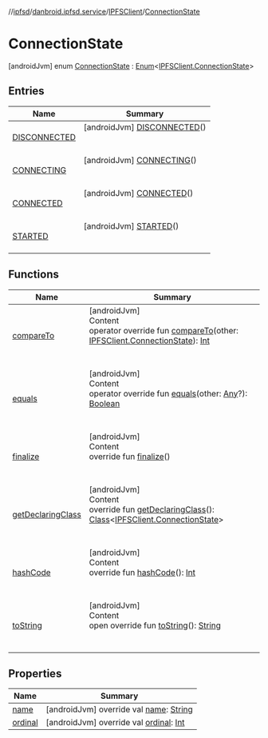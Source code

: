 //[ipfsd](../../../index.md)/[danbroid.ipfsd.service](../../index.md)/[IPFSClient](../index.md)/[ConnectionState](index.md)



# ConnectionState  
 [androidJvm] enum [ConnectionState](index.md) : [Enum](https://kotlinlang.org/api/latest/jvm/stdlib/kotlin/-enum/index.html)<[IPFSClient.ConnectionState](index.md)>    


## Entries  
  
|  Name|  Summary| 
|---|---|
| [DISCONNECTED](-d-i-s-c-o-n-n-e-c-t-e-d/index.md)|  [androidJvm] [DISCONNECTED](-d-i-s-c-o-n-n-e-c-t-e-d/index.md)()  <br>  <br>   <br>
| [CONNECTING](-c-o-n-n-e-c-t-i-n-g/index.md)|  [androidJvm] [CONNECTING](-c-o-n-n-e-c-t-i-n-g/index.md)()  <br>  <br>   <br>
| [CONNECTED](-c-o-n-n-e-c-t-e-d/index.md)|  [androidJvm] [CONNECTED](-c-o-n-n-e-c-t-e-d/index.md)()  <br>  <br>   <br>
| [STARTED](-s-t-a-r-t-e-d/index.md)|  [androidJvm] [STARTED](-s-t-a-r-t-e-d/index.md)()  <br>  <br>   <br>


## Functions  
  
|  Name|  Summary| 
|---|---|
| [compareTo](-s-t-a-r-t-e-d/index.md#kotlin/Enum/compareTo/#danbroid.ipfsd.service.IPFSClient.ConnectionState/PointingToDeclaration/)| [androidJvm]  <br>Content  <br>operator override fun [compareTo](-s-t-a-r-t-e-d/index.md#kotlin/Enum/compareTo/#danbroid.ipfsd.service.IPFSClient.ConnectionState/PointingToDeclaration/)(other: [IPFSClient.ConnectionState](index.md)): [Int](https://kotlinlang.org/api/latest/jvm/stdlib/kotlin/-int/index.html)  <br><br><br>
| [equals](../../-i-p-f-s-service-prefs/-key/-d-a-t-a_-o-u-t/index.md#kotlin/Enum/equals/#kotlin.Any?/PointingToDeclaration/)| [androidJvm]  <br>Content  <br>operator override fun [equals](../../-i-p-f-s-service-prefs/-key/-d-a-t-a_-o-u-t/index.md#kotlin/Enum/equals/#kotlin.Any?/PointingToDeclaration/)(other: [Any](https://kotlinlang.org/api/latest/jvm/stdlib/kotlin/-any/index.html)?): [Boolean](https://kotlinlang.org/api/latest/jvm/stdlib/kotlin/-boolean/index.html)  <br><br><br>
| [finalize](../../-i-p-f-s-service-prefs/-key/-d-a-t-a_-o-u-t/index.md#kotlin/Enum/finalize/#/PointingToDeclaration/)| [androidJvm]  <br>Content  <br>override fun [finalize](../../-i-p-f-s-service-prefs/-key/-d-a-t-a_-o-u-t/index.md#kotlin/Enum/finalize/#/PointingToDeclaration/)()  <br><br><br>
| [getDeclaringClass](../../-i-p-f-s-service-prefs/-key/-d-a-t-a_-o-u-t/index.md#kotlin/Enum/getDeclaringClass/#/PointingToDeclaration/)| [androidJvm]  <br>Content  <br>override fun [getDeclaringClass](../../-i-p-f-s-service-prefs/-key/-d-a-t-a_-o-u-t/index.md#kotlin/Enum/getDeclaringClass/#/PointingToDeclaration/)(): [Class](https://developer.android.com/reference/kotlin/java/lang/Class.html)<[IPFSClient.ConnectionState](index.md)>  <br><br><br>
| [hashCode](../../-i-p-f-s-service-prefs/-key/-d-a-t-a_-o-u-t/index.md#kotlin/Enum/hashCode/#/PointingToDeclaration/)| [androidJvm]  <br>Content  <br>override fun [hashCode](../../-i-p-f-s-service-prefs/-key/-d-a-t-a_-o-u-t/index.md#kotlin/Enum/hashCode/#/PointingToDeclaration/)(): [Int](https://kotlinlang.org/api/latest/jvm/stdlib/kotlin/-int/index.html)  <br><br><br>
| [toString](../../-i-p-f-s-service-prefs/-key/-d-a-t-a_-o-u-t/index.md#kotlin/Enum/toString/#/PointingToDeclaration/)| [androidJvm]  <br>Content  <br>open override fun [toString](../../-i-p-f-s-service-prefs/-key/-d-a-t-a_-o-u-t/index.md#kotlin/Enum/toString/#/PointingToDeclaration/)(): [String](https://kotlinlang.org/api/latest/jvm/stdlib/kotlin/-string/index.html)  <br><br><br>


## Properties  
  
|  Name|  Summary| 
|---|---|
| [name](index.md#danbroid.ipfsd.service/IPFSClient.ConnectionState/name/#/PointingToDeclaration/)|  [androidJvm] override val [name](index.md#danbroid.ipfsd.service/IPFSClient.ConnectionState/name/#/PointingToDeclaration/): [String](https://kotlinlang.org/api/latest/jvm/stdlib/kotlin/-string/index.html)   <br>
| [ordinal](index.md#danbroid.ipfsd.service/IPFSClient.ConnectionState/ordinal/#/PointingToDeclaration/)|  [androidJvm] override val [ordinal](index.md#danbroid.ipfsd.service/IPFSClient.ConnectionState/ordinal/#/PointingToDeclaration/): [Int](https://kotlinlang.org/api/latest/jvm/stdlib/kotlin/-int/index.html)   <br>

